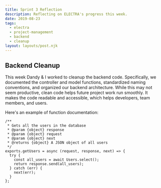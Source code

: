 ```yaml
---
title: Sprint 3 Reflection
description: Reflecting on ELECTRA's progress this week.
date: 2019-08-23
tags:
  - electra
  - project-management
  - backend
  - cleanup
layout: layouts/post.njk
---
```

## Backend Cleanup
This week Dandy & I worked to cleanup the backend code. Specifically, we documented the controller and model functions, standardized naming conventions, and organized our backend architecture. While this may not seem productive, clean code helps future project work run smoothly. It makes the code readable and accessible, which helps developers, team members, and users.

Here's an example of function documentation:

``` js/2/4
/**
 * Gets all the users in the database
 * @param {object} response
 * @param {object} request
 * @param {object} next
 * @returns {object} A JSON object of all users
 */
exports.getUsers = async (request, response, next) => {
  try {
    const all_users = await Users.select();
    return response.send(all_users);
  } catch (err) {
    next(err);
  }
};
```
